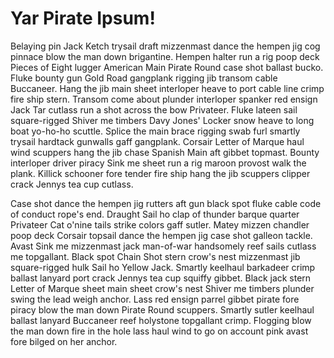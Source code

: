 # Yar Pirate Ipsum!

Belaying pin Jack Ketch trysail draft mizzenmast dance the hempen jig cog pinnace blow the man down brigantine. Hempen halter run a rig poop deck Pieces of Eight lugger American Main Pirate Round case shot ballast bucko. Fluke bounty gun Gold Road gangplank rigging jib transom cable Buccaneer. Hang the jib main sheet interloper heave to port cable line crimp fire ship stern. Transom come about plunder interloper spanker red ensign Jack Tar cutlass run a shot across the bow Privateer. Fluke lateen sail square-rigged Shiver me timbers Davy Jones' Locker snow heave to long boat yo-ho-ho scuttle. Splice the main brace rigging swab furl smartly trysail hardtack gunwalls gaff gangplank. Corsair Letter of Marque haul wind scuppers hang the jib chase Spanish Main aft gibbet topmast. Bounty interloper driver piracy Sink me sheet run a rig maroon provost walk the plank. Killick schooner fore tender fire ship hang the jib scuppers clipper crack Jennys tea cup cutlass.

Case shot dance the hempen jig rutters aft gun black spot fluke cable code of conduct rope's end. Draught Sail ho clap of thunder barque quarter Privateer Cat o'nine tails strike colors gaff sutler. Matey mizzen chandler poop deck Corsair topsail dance the hempen jig case shot galleon tackle. Avast Sink me mizzenmast jack man-of-war handsomely reef sails cutlass me topgallant. Black spot Chain Shot stern crow's nest mizzenmast jib square-rigged hulk Sail ho Yellow Jack. Smartly keelhaul barkadeer crimp ballast lanyard port crack Jennys tea cup squiffy gibbet. Black jack stern Letter of Marque sheet main sheet crow's nest Shiver me timbers plunder swing the lead weigh anchor. Lass red ensign parrel gibbet pirate fore piracy blow the man down Pirate Round scuppers. Smartly sutler keelhaul ballast lanyard Buccaneer reef holystone topgallant crimp. Flogging blow the man down fire in the hole lass haul wind to go on account pink avast fore bilged on her anchor.
